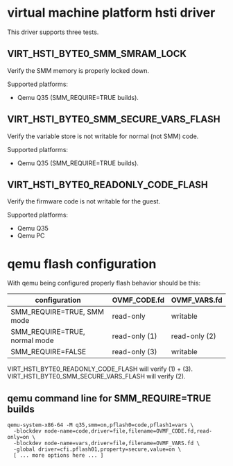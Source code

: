 
# virtual machine platform hsti driver

This driver supports three tests.

## VIRT_HSTI_BYTE0_SMM_SMRAM_LOCK

Verify the SMM memory is properly locked down.

Supported platforms:
 * Qemu Q35 (SMM_REQUIRE=TRUE builds).

## VIRT_HSTI_BYTE0_SMM_SECURE_VARS_FLASH

Verify the variable store is not writable for normal (not SMM) code.

Supported platforms:
 * Qemu Q35 (SMM_REQUIRE=TRUE builds).

## VIRT_HSTI_BYTE0_READONLY_CODE_FLASH

Verify the firmware code is not writable for the guest.

Supported platforms:
 * Qemu Q35
 * Qemu PC

# qemu flash configuration

With qemu being configured properly flash behavior should be this:

configuration                  |  OVMF_CODE.fd  |  OVMF_VARS.fd
-------------------------------|----------------|---------------
SMM_REQUIRE=TRUE, SMM mode     |  read-only     |  writable
SMM_REQUIRE=TRUE, normal mode  |  read-only (1) |  read-only (2)
SMM_REQUIRE=FALSE              |  read-only (3) |  writable

VIRT_HSTI_BYTE0_READONLY_CODE_FLASH will verify (1) + (3).
VIRT_HSTI_BYTE0_SMM_SECURE_VARS_FLASH will verify (2).

## qemu command line for SMM_REQUIRE=TRUE builds
```
qemu-system-x86-64 -M q35,smm=on,pflash0=code,pflash1=vars \
  -blockdev node-name=code,driver=file,filename=OVMF_CODE.fd,read-only=on \
  -blockdev node-name=vars,driver=file,filename=OVMF_VARS.fd \
  -global driver=cfi.pflash01,property=secure,value=on \
  [ ... more options here ... ]
```
